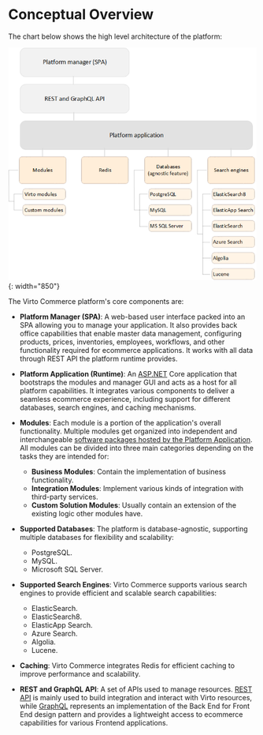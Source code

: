 ﻿# Conceptual Overview

The chart below shows the high level architecture of the platform:

![Back end architecture](media/01-back-end-architecture-chart.png){: width="850"}

The Virto Commerce platform's core components are:

* **Platform Manager (SPA)**: A web-based user interface packed into an SPA allowing you to manage your application. It also provides back office capabilities that enable master data management, configuring products, prices, inventories, employees, workflows, and other functionality required for ecommerce applications. It works with all data through REST API the platform runtime provides.

* **Platform Application (Runtime)**: An [ASP.NET](http://asp.net/) Core application that bootstraps the modules and manager GUI and acts as a host for all platform capabilities. It integrates various components to deliver a seamless ecommerce experience, including support for different databases, search engines, and caching mechanisms.

* **Modules**: Each module is a portion of the application's overall functionality. Multiple modules get organized into independent and interchangeable [software packages hosted by the Platform Application](../Fundamentals/Modularity/01-overview.md). All modules can be divided into three main categories depending on the tasks they are intended for:
	- **Business Modules**: Contain the implementation of business functionality.
	- **Integration Modules**: Implement various kinds of integration with third-party services.
	- **Custom Solution Modules**: Usually contain an extension of the existing logic other modules have.

* **Supported Databases**: The platform is database-agnostic, supporting multiple databases for flexibility and scalability:
	- PostgreSQL.
	- MySQL.
	- Microsoft SQL Server.

* **Supported Search Engines**: Virto Commerce supports various search engines to provide efficient and scalable search capabilities:
	- ElasticSearch.
	- ElasticSearch8.
	- ElasticApp Search.
	- Azure Search.
	- Algolia.
	- Lucene.

* **Caching**: Virto Commerce integrates Redis for efficient caching to improve performance and scalability.

* **REST and GraphQL API**: A set of APIs used to manage resources. [REST API](https://virtostart-demo-admin.govirto.com/docs/index.html) is mainly used to build integration and interact with Virto resources, while [GraphQL](../GraphQL-Storefront-API-Reference-xAPI/index.md) represents an implementation of the Back End for Front End design pattern and provides a lightweight access to ecommerce capabilities for various Frontend applications.
